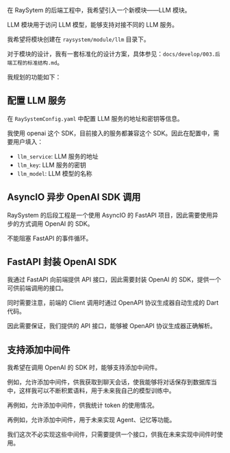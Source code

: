 在 RaySytem 的后端工程中，我希望引入一个新模块——LLM 模块。

LLM 模块用于访问 LLM 模型，能够支持对接不同的 LLM 服务。

我希望将模块创建在 `raysystem/module/llm` 目录下。

对于模块的设计，我有一套标准化的设计方案，具体参见：`docs/develop/003.后端工程的标准结构.md`。

我规划的功能如下：

## 配置 LLM 服务

在 `RaySystemConfig.yaml` 中配置 LLM 服务的地址和密钥等信息。

我使用 openai 这个 SDK，目前接入的服务都兼容这个 SDK。因此在配置中，需要用户填入：

- `llm_service`: LLM 服务的地址
- `llm_key`: LLM 服务的密钥
- `llm_model`: LLM 模型的名称

## AsyncIO 异步 OpenAI SDK 调用

RaySystem 的后段工程是一个使用 AsyncIO 的 FastAPI 项目，因此需要使用异步的方式调用 OpenAI 的 SDK。

不能阻塞 FastAPI 的事件循环。

## FastAPI 封装 OpenAI SDK

我通过 FastAPI 向前端提供 API 接口，因此需要封装 OpenAI 的 SDK，提供一个可供前端调用的接口。

同时需要注意，前端的 Client 调用时通过 OpenAPI 协议生成器自动生成的 Dart 代码。

因此需要保证，我们提供的 API 接口，能够被 OpenAPI 协议生成器正确解析。

## 支持添加中间件

我希望在调用 OpenAI 的 SDK 时，能够支持添加中间件。

例如，允许添加中间件，供我获取到聊天会话，使我能够将对话保存到数据库当中，这样我可以不断积累语料，用于未来我自己的模型训练中。

再例如，允许添加中间件，供我统计 token 的使用情况。

再例如，允许添加中间件，用于未来实现 Agent、记忆等功能。

我们这次不必实现这些中间件，只需要提供一个接口，供我在未来实现中间件时使用。

